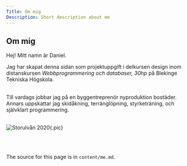 ```yaml
---
Title: Om mig
Description: Short description about me
---
```


Om mig
-------------------

Hej! Mitt namn är Daniel.

Jag har skapat denna sidan som projektuppgift i delkursen design inom distanskursen *Webbprogrammering och databaser, 30hp* på Blekinge Tekniska Högskola.
<br><br>

Till vardags jobbar jag på en byggentreprenör nyproduktion bostäder. Annars uppskattar jag skidåkning, terränglöpning, styrketräning, och självklart programmering.
<br><br>

![Storulvån 2020](image/me.png?save-as=jpg&h=600&W=600&q=85 "Storulvån"){.pic}

<br><br>

The source for this page is in `content/me.md`.
